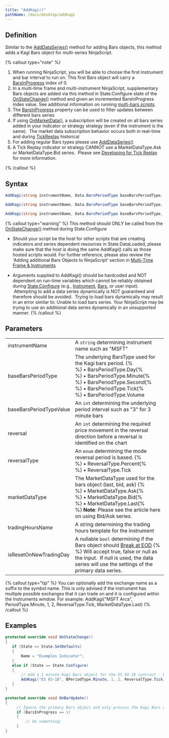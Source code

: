 ```yaml
---
title: "AddKagi()"
pathName: /docs/desktop/addkagi
---
```


## Definition

Similar to the [AddDataSeries()](/docs/desktop//adddataseries) method for adding Bars objects, this method adds a Kagi Bars object for multi-series NinjaScript.

{% callout type="note" %}

1. When running NinjaScript, you will be able to choose the first instrument and bar interval to run on. This first Bars object will carry a [BarsInProgress](/docs/desktop/barsinprogress) index of 0.
2. In a multi-time frame and multi-instrument NinjaScript, supplementary Bars objects are added via this method in State.Configure state of the [OnStateChange()](/docs/desktop/onstatechange) method and given an incremented BarsInProgress index value. See additional information on running [multi-bars scripts](/docs/desktop/multi-time_frame__instruments).
3. The [BarsInProgress](/docs/desktop/barsinprogress) property can be used to filter updates between different bars series
4. If using [OnMarketData()](/docs/desktop/onmarketdata), a subscription will be created on all bars series added in your indicator or strategy strategy (even if the instrument is the same).  The market data subscription behavior occurs both in real-time and during [TickReplay](/docs/desktop/developing_for__tick_replay) historical
5. For adding regular Bars types please use [AddDataSeries()](/docs/desktop/adddataseries)
6. A Tick Replay indicator or strategy CANNOT use a MarketDataType.Ask or MarketDataType.Bid series.  Please see [Developing for Tick Replay](/docs/desktop/developing_for__tick_replay) for more information.

{% /callout %}

## Syntax

```csharp
AddKagi(string instrumentName, Data.BarsPeriodType baseBarsPeriodType, int baseBarsPeriodTypeValue, int reversal, Data.ReversalType reversalType, Data.MarketDataType marketDataType)  
```

```csharp
AddKagi(string instrumentName, Data.BarsPeriodType baseBarsPeriodType, int baseBarsPeriodTypeValue, int reversal, Data.ReversalType reversalType, Data.MarketDataType marketDataType, string tradingHoursName)  
```

```csharp
AddKagi(string instrumentName, Data.BarsPeriodType baseBarsPeriodType, int baseBarsPeriodTypeValue, int reversal, Data.ReversalType reversalType, Data.MarketDataType marketDataType, string tradingHoursName, bool? isResetOnNewTradingDay)
```

{% callout type="warning" %}
This method should ONLY be called from the [OnStateChange()](/docs/desktop//onstatechange) method during State.Configure

- Should your script be the host for other scripts that are creating indicators and series dependent resources in State.DataLoaded, please make sure that the host is doing the same AddKagi() calls as those hosted scripts would. For further reference, please also review the 'Adding additional Bars Objects to NinjaScript' section in [Multi-Time Frame &amp; Instruments](/docs/desktop/multi-time_frame__instruments)

- Arguments supplied to AddKagi() should be hardcoded and NOT dependent on run-time variables which cannot be reliably obtained during [State.Configure](/docs/desktop/state) (e.g., [Instrument](/docs/desktop/instrument), [Bars](/docs/desktop/bars), or user input).  Attempting to add a data series dynamically is NOT guaranteed and therefore should be avoided.  Trying to load bars dynamically may result in an error similar to: Unable to load bars series. Your NinjaScript may be trying to use an additional data series dynamically in an unsupported manner.
{% /callout %}

## Parameters

|  |  |
| --- | --- |
| instrumentName | A `string` determining instrument name such as "MSFT" |
| baseBarsPeriodType | The underlying BarsType used for the Kagi bars period. {% <br> %}  &bull; BarsPeriodType.Day{% <br> %} &bull; BarsPeriodType.Minute{% <br> %} &bull; BarsPeriodType.Second{% <br> %} &bull; BarsPeriodType.Tick{% <br> %} &bull; BarsPeriodType.Volume |
| baseBarsPeriodTypeValue | An `int` determining the underlying period interval such as "3" for 3 minute bars |
| reversal | An `int` determining the required price movement in the reversal direction before a reversal is identified on the chart |
| reversalType | An `enum` determining the mode reversal period is based. {% <br> %} &bull; ReversalType.Percent{% <br> %} &bull; ReversalType.Tick |
| marketDataType | The MarketDataType used for the bars object (last, bid, ask) {% <br> %} &bull; MarketDataType.Ask{% <br> %} &bull; MarketDataType.Bid{% <br> %} &bull; MarketDataType.Last{% <br> %} **Note**: Please see the article here on using Bid/Ask series. |
| tradingHoursName | A string determining the trading hours template for the instrument |
| isResetOnNewTradingDay | A nullable `bool` determining if the Bars object should [Break at EOD](/docs/desktop/break_at_eod) {% <br> %} Will accept true, false or null as the input.  If null is used, the data series will use the settings of the primary data series. |

{% callout type="tip" %}
You can optionally add the exchange name as a suffix to the symbol name. This is only advised if the instrument has multiple possible exchanges that it can trade on and it is configured within the Instruments window. For example: AddKagi("MSFT Arca", PeriodType.Minute, 1, 2, ReversalType.Tick, MarketDataType.Last)
{% /callout %}

## Examples

```csharp
protected override void OnStateChange()
{
   if (State == State.SetDefaults)
   {
       Name = "Examples Indicator";
   }
   else if (State == State.Configure)
   {
       // Add a 1 minute Kagi Bars object for the ES 03-18 contract - BarsInProgress index = 1
       AddKagi("ES 03-18", BPeriodType.Minute, 1, 2, ReversalType.Tick, MarketDataType.Last);
   }
}

protected override void OnBarUpdate()
{
     // Ignore the primary Bars object and only process the Kagi Bars object
     if (BarsInProgress == 1)
     {
         // Do something;
     }
}
```

